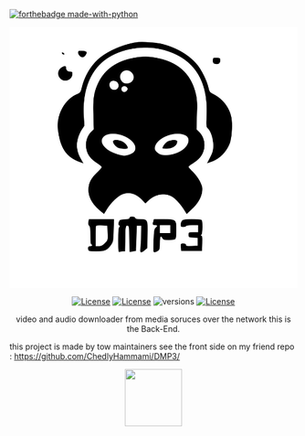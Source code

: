 [![forthebadge made-with-python](http://ForTheBadge.com/images/badges/made-with-python.svg)](https://www.python.org/)

<p align="center"><img align="center" src="https://github.com/ChedlyHammami/DMP3/blob/main/src/images/logo2.svg"></p>


<p align="center">

<a href="https://github.com/wasmerio/wasmer/blob/master/LICENSE">
    <img src="https://img.shields.io/badge/License-Zlib-lightgrey.svg" alt="License" valign="middle"></a>
<a href="https://github.com/wasmerio/wasmer/blob/master/LICENSE">
    <img src="https://img.shields.io/badge/License-GPL%20v2-blue.svg" alt="License" valign="middle"></a>   
 <img src="https://camo.githubusercontent.com/ba2171fe9ab58bba2f169b740c35c26bd3cb4241/68747470733a2f2f696d672e736869656c64732e696f2f707970692f707976657273696f6e732f70796261646765732e737667" alt="versions" data-canonical-src="https://img.shields.io/pypi/pyversions/pybadges.svg" valign="middle" >
<a href="https://github.com/wasmerio/wasmer/blob/master/LICENSE">
    <img src="https://img.shields.io/badge/Maintained%3F-yes-green.svg" alt="License" valign="middle"></a>  

    
</p>

<p align="center">
 video and audio downloader from media soruces over the network this is the Back-End.

</p>

this project is made by tow maintainers see the front side on my friend repo : https://github.com/ChedlyHammami/DMP3/
<p align="center"><img width="100" height="100" align="center" src="https://avatars.githubusercontent.com/u/56229742?s=400&u=9fc0fbc58b48248838a27a6d784c37d1bfb80ece&v=4"></p>
